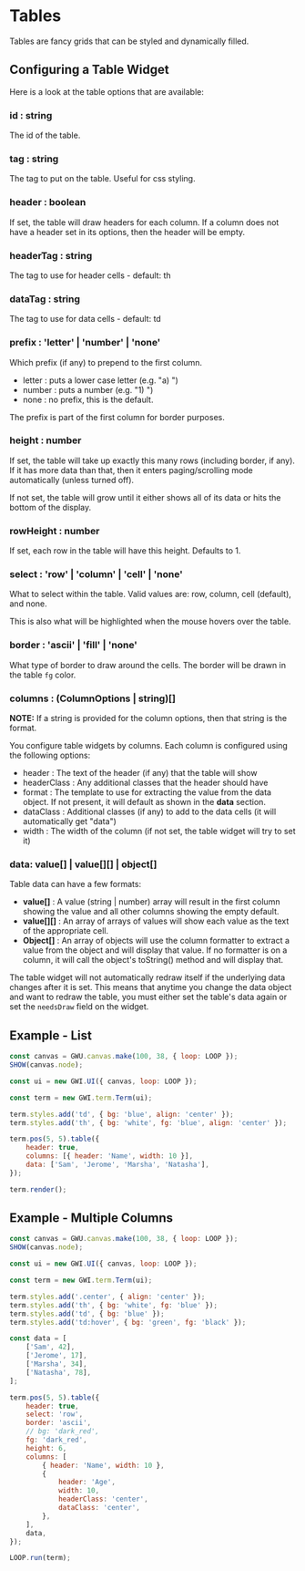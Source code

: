 # Tables

Tables are fancy grids that can be styled and dynamically filled.

## Configuring a Table Widget

Here is a look at the table options that are available:

### id : string

The id of the table.

### tag : string

The tag to put on the table. Useful for css styling.

### header : boolean

If set, the table will draw headers for each column. If a column does not have a header set in its options, then the header will be empty.

### headerTag : string

The tag to use for header cells - default: th

### dataTag : string

The tag to use for data cells - default: td

### prefix : 'letter' | 'number' | 'none'

Which prefix (if any) to prepend to the first column.

-   letter : puts a lower case letter (e.g. "a) ")
-   number : puts a number (e.g. "1) ")
-   none : no prefix, this is the default.

The prefix is part of the first column for border purposes.

### height : number

If set, the table will take up exactly this many rows (including border, if any). If it has more data than that, then it enters paging/scrolling mode automatically (unless turned off).

If not set, the table will grow until it either shows all of its data or hits the bottom of the display.

### rowHeight : number

If set, each row in the table will have this height. Defaults to 1.

### select : 'row' | 'column' | 'cell' | 'none'

What to select within the table. Valid values are: row, column, cell (default), and none.

This is also what will be highlighted when the mouse hovers over the table.

### border : 'ascii' | 'fill' | 'none'

What type of border to draw around the cells. The border will be drawn in the table `fg` color.

### columns : (ColumnOptions | string)[]

**NOTE:** If a string is provided for the column options, then that string is the format.

You configure table widgets by columns. Each column is configured using the following options:

-   header : The text of the header (if any) that the table will show
-   headerClass : Any additional classes that the header should have
-   format : The template to use for extracting the value from the data object. If not present, it will default as shown in the **data** section.
-   dataClass : Additional classes (if any) to add to the data cells (it will automatically get "data")
-   width : The width of the column (if not set, the table widget will try to set it)

### data: value[] | value[][] | object[]

Table data can have a few formats:

-   **value[]** : A value (string | number) array will result in the first column showing the value and all other columns showing the empty default.
-   **value[][]** : An array of arrays of values will show each value as the text of the appropriate cell.
-   **Object[]** : An array of objects will use the column formatter to extract a value from the object and will display that value. If no formatter is on a column, it will call the object's toString() method and will display that.

The table widget will not automatically redraw itself if the underlying data changes after it is set. This means that anytime you change the data object and want to redraw the table, you must either set the table's data again or set the `needsDraw` field on the widget.

## Example - List

```js
const canvas = GWU.canvas.make(100, 38, { loop: LOOP });
SHOW(canvas.node);

const ui = new GWI.UI({ canvas, loop: LOOP });

const term = new GWI.term.Term(ui);

term.styles.add('td', { bg: 'blue', align: 'center' });
term.styles.add('th', { bg: 'white', fg: 'blue', align: 'center' });

term.pos(5, 5).table({
    header: true,
    columns: [{ header: 'Name', width: 10 }],
    data: ['Sam', 'Jerome', 'Marsha', 'Natasha'],
});

term.render();
```

## Example - Multiple Columns

```js
const canvas = GWU.canvas.make(100, 38, { loop: LOOP });
SHOW(canvas.node);

const ui = new GWI.UI({ canvas, loop: LOOP });

const term = new GWI.term.Term(ui);

term.styles.add('.center', { align: 'center' });
term.styles.add('th', { bg: 'white', fg: 'blue' });
term.styles.add('td', { bg: 'blue' });
term.styles.add('td:hover', { bg: 'green', fg: 'black' });

const data = [
    ['Sam', 42],
    ['Jerome', 17],
    ['Marsha', 34],
    ['Natasha', 78],
];

term.pos(5, 5).table({
    header: true,
    select: 'row',
    border: 'ascii',
    // bg: 'dark_red',
    fg: 'dark_red',
    height: 6,
    columns: [
        { header: 'Name', width: 10 },
        {
            header: 'Age',
            width: 10,
            headerClass: 'center',
            dataClass: 'center',
        },
    ],
    data,
});

LOOP.run(term);
```
